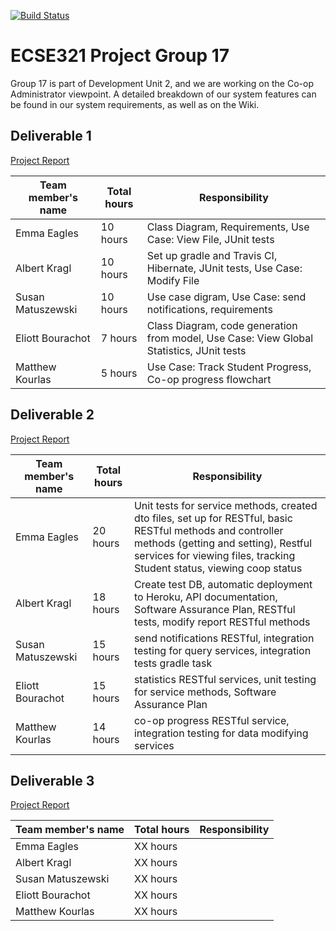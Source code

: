 [![Build Status](https://travis-ci.com/McGill-ECSE321-Winter2019/ecse321-group-project-17.svg?token=p4FXpSb3mvMUVzJkxRsf&branch=master)](https://travis-ci.com/McGill-ECSE321-Winter2019/ecse321-group-project-17)
# ECSE321 Project Group 17

Group 17 is part of Development Unit 2, and we are working on the Co-op Administrator viewpoint. A detailed breakdown of our system features can be found in our system requirements, as well as on the Wiki.

## Deliverable 1

[Project Report](https://github.com/McGill-ECSE321-Winter2019/ecse321-group-project-17/wiki/Project-Report:-Deliverable-1)

|Team member's name|Total hours|Responsibility         |
|------------------|-----------|-----------------------|
|Emma Eagles       |  10 hours | Class Diagram, Requirements, Use Case: View File, JUnit tests                   |
|Albert Kragl      |  10 hours | Set up gradle and Travis CI, Hibernate, JUnit tests, Use Case: Modify File                 |
|Susan Matuszewski |  10 hours | Use case digram, Use Case: send notifications, requirements                              |
|Eliott Bourachot  |  7 hours  | Class Diagram, code generation from model, Use Case: View Global Statistics, JUnit tests |
|Matthew Kourlas   |  5 hours  | Use Case: Track Student Progress, Co-op progress flowchart                               |

## Deliverable 2

[Project Report](https://github.com/McGill-ECSE321-Winter2019/ecse321-group-project-17/wiki/Project-Report:-Deliverable-2)

|Team member's name|Total hours |Responsibility         |
|------------------|------------|-----------------------|
|Emma Eagles       |  20 hours  | Unit tests for service methods, created dto files, set up for RESTful, basic RESTful methods and controller methods (getting and setting), Restful services for viewing files, tracking Student status, viewing coop status |
|Albert Kragl      |  18 hours  | Create test DB, automatic deployment to Heroku, API documentation, Software Assurance Plan, RESTful tests, modify report RESTful methods  |
|Susan Matuszewski |  15 hours  | send notifications RESTful, integration testing for query services, integration tests gradle task |
|Eliott Bourachot  |  15 hours  | statistics RESTful services, unit testing for service methods, Software Assurance Plan  |
|Matthew Kourlas   |  14 hours  | co-op progress RESTful service, integration testing for data modifying services |

## Deliverable 3

[Project Report](https://github.com/McGill-ECSE321-Winter2019/ecse321-group-project-17/wiki/Project-Report:-Deliverable-3)

|Team member's name|Total hours |Responsibility         |
|------------------|------------|-----------------------|
|Emma Eagles       |  XX hours  |                       |
|Albert Kragl      |  XX hours  |                       |
|Susan Matuszewski |  XX hours  |                       |
|Eliott Bourachot  |  XX hours  |                       |
|Matthew Kourlas   |  XX hours  |                       |
